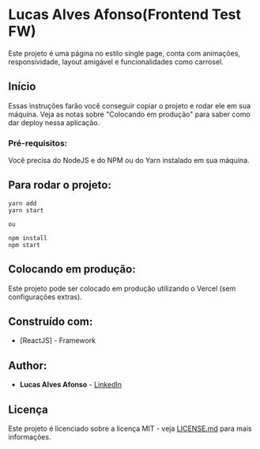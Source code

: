 # Lucas Alves Afonso(Frontend Test FW)

Este projeto é uma página no estilo single page, conta com animações, responsividade, layout amigável e funcionalidades como carrosel.

## Início

Essas instruções farão você conseguir copiar o projeto e rodar ele em sua máquina. Veja as notas sobre "Colocando em produção" para saber como dar deploy nessa aplicação.

### Pré-requisitos:

Você precisa do NodeJS e do NPM ou do Yarn instalado em sua máquina.

## Para rodar o projeto:

```
yarn add
yarn start

ou

npm install
npm start

```

## Colocando em produção:

Este projeto pode ser colocado em produção utilizando o Vercel (sem configurações extras).

## Construído com:

* [ReactJS] - Framework

## Author:

* **Lucas Alves Afonso** - [LinkedIn](https://www.linkedin.com/in/lucasalvesafonso/)


## Licença

Este projeto é licenciado sobre a licença MIT - veja [LICENSE.md](LICENSE.md) para mais informações.
